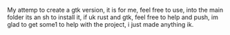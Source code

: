 My attemp to create a gtk version, it is for me, feel free to use, into the main folder its an sh to install it, if uk rust and gtk, feel free to help and push, im glad to get some1 to help with the project, i just made anything ik.
